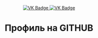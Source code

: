 <div id="badges" align="center">
  <a href="https://vk.com/shiiiiishxx">
    <img src = "https://img.shields.io/badge/VK-blue?style=for-the-badge&logo=VK&logoColor=white" alt="VK Badge"/>
  </a>

  <a href= "https://mail.google.com/mail/u/1/#inbox">
    <img src = "https://img.shields.io/badge/EMAIL-red?style=for-the-badge&logo=Gmail&logoColor=white" alt="VK Badge"/>
  </a>
</div>

<div id="viewprof" align="center" >
  <img src="https://github.com/ShashelovaM/?username=rompersstomper&style=flat-square&color=blue" alt=""/> 
</div>

<div id="heythere" align="center"> 
    <h1> Профиль на GITHUB </h1> 
</div>
